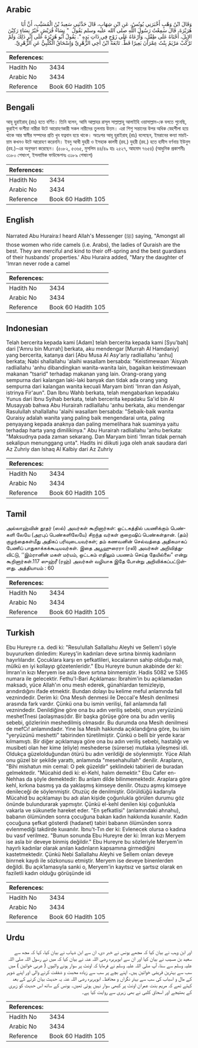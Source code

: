 ## Arabic


<div dir="rtl" lang="ar" style={{fontSize:'larger',backgroundColor:'#f8f9fa',padding:20}}>
وَقَالَ ابْنُ وَهْبٍ أَخْبَرَنِي يُونُسُ، عَنِ ابْنِ شِهَابٍ، قَالَ حَدَّثَنِي سَعِيدُ بْنُ الْمُسَيَّبِ، أَنَّ أَبَا هُرَيْرَةَ، قَالَ سَمِعْتُ رَسُولَ اللَّهِ صلى الله عليه وسلم يَقُولُ ‏ "‏ نِسَاءُ قُرَيْشٍ خَيْرُ نِسَاءٍ رَكِبْنَ الإِبِلَ، أَحْنَاهُ عَلَى طِفْلٍ، وَأَرْعَاهُ عَلَى زَوْجٍ فِي ذَاتِ يَدِهِ ‏"‏‏.‏ يَقُولُ أَبُو هُرَيْرَةَ عَلَى إِثْرِ ذَلِكَ وَلَمْ تَرْكَبْ مَرْيَمُ بِنْتُ عِمْرَانَ بَعِيرًا قَطُّ‏.‏ تَابَعَهُ ابْنُ أَخِي الزُّهْرِيِّ وَإِسْحَاقُ الْكَلْبِيُّ عَنِ الزُّهْرِيِّ‏.‏
</div>
<div style={{backgroundColor:'#f8f9fa',padding:20, marginBottom: 10}}><table> <thead> <tr> <th>References:</th> <th></th> </tr> </thead> <tbody><tr><td>Hadith No</td><td>3434</td></tr><tr><td>Arabic No</td><td>3434</td></tr><tr><td>Reference</td><td>Book 60 Hadith 105</td></tr></tbody></table></div>

## Bengali


<div dir="ltr" lang="bn" style={{fontSize:'larger',backgroundColor:'#f8f9fa',padding:20}}>
আবূ হুরাইরাহ্ (রাঃ) হতে বর্ণিত। তিনি বলেন, আমি আল্লাহর রাসূল সাল্লাল্লাহু আলাইহি ওয়াসাল্লাম-কে বলতে শুনেছি, কুরাইশ বংশীয়া নারীরা উটে আরোহণকারী সকল নারীদের তুলনায় উত্তম। এরা শিশু সন্তানের উপর অধিক স্নেহশীলা হয়ে থাকে আর স্বামীর সম্পদের প্রতি খুব যত্নবান হয়ে থাকে। অতঃপর আবূ হুরাইরাহ্ (রাঃ) বলেছেন, ইমরানের কন্যা মারইয়াম কখনও উটে আরোহণ করেননি। ইবনু আখী যুহরী ও ইসহাক কালবী (রহ.) যুহরী (রহ.) হতে হাদীস বর্ণনায় ইউনুস (রহ.)-এর অনুসরণ করেছেন। (৫০৮২, ৫৩৬৫, মুসলিম ৪৪/৪৯ হাঃ ২৫২৭, আহমাদ ৭৬৫৪) (আধুনিক প্রকাশনীঃ ৩১৮০ শেষাংশ, ইসলামিক ফাউন্ডেশনঃ ৩১৮৯ শেষাংশ)
</div>
<div style={{backgroundColor:'#f8f9fa',padding:20, marginBottom: 10}}><table> <thead> <tr> <th>References:</th> <th></th> </tr> </thead> <tbody><tr><td>Hadith No</td><td>3434</td></tr><tr><td>Arabic No</td><td>3434</td></tr><tr><td>Reference</td><td>Book 60 Hadith 105</td></tr></tbody></table></div>

## English


<div dir="ltr" lang="en" style={{fontSize:'larger',backgroundColor:'#f8f9fa',padding:20}}>
Narrated Abu Huraira:I heard Allah's Messenger (ﷺ) saying, "Amongst all those women who ride camels (i.e. Arabs), the ladies of Quraish are the best. They are merciful and kind to their off-spring and the best guardians of their husbands' properties.' Abu Huraira added, "Mary the daughter of 'Imran never rode a camel
</div>
<div style={{backgroundColor:'#f8f9fa',padding:20, marginBottom: 10}}><table> <thead> <tr> <th>References:</th> <th></th> </tr> </thead> <tbody><tr><td>Hadith No</td><td>3434</td></tr><tr><td>Arabic No</td><td>3434</td></tr><tr><td>Reference</td><td>Book 60 Hadith 105</td></tr></tbody></table></div>

## Indonesian


<div dir="ltr" lang="id" style={{fontSize:'larger',backgroundColor:'#f8f9fa',padding:20}}>
Telah bercerita kepada kami [Adam] telah bercerita kepada kami [Syu'bah] dari ['Amru bin Murrah] berkata, aku mendengar [Murrah Al Hamdaniy] yang bercerita, katanya dari [Abu Musa Al Asy'ariy radliallahu 'anhu] berkata; Nabi shallallahu 'alaihi wasallam bersabda: "Keistimewaan 'Aisyah radliallahu 'anhu dibandingkan wanita-wanita lain, bagaikan keistimewaan makanan "tsarid" terhadap makanan yang lain. Orang-orang yang sempurna dari kalangan laki-laki banyak dan tidak ada orang yang sempurna dari kalangan wanita kecuali Maryam binti 'Imran dan Asiyah, istrinya Fir'aun". Dan Ibnu Wahb berkata, telah mengabarkan kepadaku Yunus dari Ibnu Syihab berkata, telah bercerita kepadaku Sa'id bin Al Musayyab bahwa Abu Hurairah radliallahu 'anhu berkata, aku mendengar Rasulullah shallallahu 'alaihi wasallam bersabda: "Sebaik-baik wanita Quraisy adalah wanita yang paling baik mengendarai unta, paling penyayang kepada anaknya dan paling memelihara hak suaminya yaitu terhadap harta yang dimilikinya." Abu Hurairah radliallahu 'anhu berkata: "Maksudnya pada zaman sekarang. Dan Maryam binti 'Imran tidak pernah sekalipun menunggang unta". Hadits ini diikuti juga oleh anak saudara dari Az Zuhriy dan Ishaq Al Kalbiy dari Az Zuhriy
</div>
<div style={{backgroundColor:'#f8f9fa',padding:20, marginBottom: 10}}><table> <thead> <tr> <th>References:</th> <th></th> </tr> </thead> <tbody><tr><td>Hadith No</td><td>3434</td></tr><tr><td>Arabic No</td><td>3434</td></tr><tr><td>Reference</td><td>Book 60 Hadith 105</td></tr></tbody></table></div>

## Tamil


<div dir="ltr" lang="ta" style={{fontSize:'larger',backgroundColor:'#f8f9fa',padding:20}}>
அல்லாஹ்வின் தூதர் (ஸல்) அவர்கள் கூறினார்கள்: ஒட்டகத்தில் பயணிக்கும் பெண்களி லேயே (அரபுப் பெண்களிலேயே) சிறந்த வர்கள் குறைஷிப் பெண்கள்தான். (தம்) குழந்தைகள்மீது அதிகப் பரிவுடையவர்கள்; தம் கணவனின் செல்வத்தை அதிகமாகப் பேணிப் பாதுகாக்கக்கூடியவர்கள். இதை அபூஹுரைரா (ரலி) அவர்கள் அறிவித்துவிட்டு, ‘‘இம்ரானின் மகள் மர்யம், ஒட்டகம் எதிலும் பயணம் செய்த தேயில்லை” என்று கூறினார்கள்.117 ஸுஹ்ரீ (ரஹ்) அவர்கள் வழியாக இதே போன்று அறிவிக்கப்பட்டுள்ளது. அத்தியாயம் : 60
</div>
<div style={{backgroundColor:'#f8f9fa',padding:20, marginBottom: 10}}><table> <thead> <tr> <th>References:</th> <th></th> </tr> </thead> <tbody><tr><td>Hadith No</td><td>3434</td></tr><tr><td>Arabic No</td><td>3434</td></tr><tr><td>Reference</td><td>Book 60 Hadith 105</td></tr></tbody></table></div>

## Turkish


<div dir="ltr" lang="tr" style={{fontSize:'larger',backgroundColor:'#f8f9fa',padding:20}}>
Ebu Hureyre r.a. dedi ki: "Resu!ullah Sallallahu Aleyhi ve Sellem'i şöyle buyururken dinledim: Kureyş'in kadınları deve sırtına binmiş kadınların hayırlılarıdır. Çocuklara karşı en şefkatlileri, kocalarının sahip olduğu malı, mülkü en iyi kollayıp gözetenleridir." Ebu Hureyre bunun akabinde der ki: İmran'ın kızı Meryem ise asla deve sırtına binmemiştir. Hadis 5082 ve 5365 numara ile gelecektir. Fethu'l-Bari Açıklaması: İbrahim'in bu açıklamadan maksadı, yüce Allah'ın onu mesh ederek, günahlardan temizleyip, arındırdığını ifade etmektir. Bundan dolayı bu kelime meful anlamında fall veznindedir. Derim ki: Ona Mesıh denmesi ile Deccal'e Mesih denilmesi arasında fark vardır. Çünkü ona bu ismin verilişi, fail anlamında fall veznindedir. Denildiğine göre ona bu adın veriliş sebebi, onun yeryüzünü meshetTnesi (aolaşması)dır. Bir başka görüşe göre ona bu adın veriliş sebebi, gözlerinin meshedilmiş olmasıdır. Bu durumda ona Mesih denilmesi de mefCı! anlamındadır. Yine İsa Mesih hakkında açıklandığına göre, bu isim "yeryüzünü meshetti" tabirinden türetilmiştir. Çünkü o belli bir yerde karar kılmamıştı. Bir diğer açıklamaya göre ona bu adın veriliş sebebi, hastalığı ve musibeti olan her kime (eliyle) meshederse (sürerse) mutlaka iyileşmesi idi. Oldukça güzelolduğundan ötürü bu adın verildiği de söylenmiştir. Yüce Allah onu güzel bir şekilde yarattı, anlamında "mesehahullah" denilir. Arapların, "Bihi mishatun min cemal: O pek güzeldir" şeklindeki tabirieri de buradan gelmektedir. "Mücahid dedi ki: el-Kehl, halım demektir." Ebu Cafer en-Nehhas da şöyle demektedir: Bu anlam dilde bilinmemektedir. Araplara göre kehl, kırkına basmış ya da yaklaşmış kimseye denilir. Otuzu aşmış kimseye denileceği de söylenmiştir. Otuzüç de denilmiştir. Görüldüğü kadarıyla Mücahid bu açıklamayı bu adı alan kişide çoğunlukla görülen durumu göz önünde bulundurarak yapmıştır. Çünkü el-kehl denilen kişi çoğunlukla vakarla ve sükunetle hareket eder. "En şefkatlisi" (anlamındaki ahnahu), babanın ölümünden sonra çocuğuna bakan kadın hakkında kuııanılır. Kadın çocuğuna şefkat gösterdi (hadanet) tabiri babanın ölümünden sonra evlenmediği takdirde kuııanılır. İbnu't-Tın der ki: Evlenecek olursa o kadına bu vasıf verilmez. "Bunun sonunda Ebu Hureyre der ki: İmran kızı Meryem ise asla bir deveye binmiş değildir." Ebu Hureyre bu sözleriyle Meryem'in hayırlı kadınlar olarak anılan kadınların kapsamına girmediğini kastetmektedir. Çünkü Nebi Sallallahu Aleyhi ve Sellem onları deveye binrnek kaydı ile sözkonusu etmiştir. Meryem ise deveye binenlerden değildi. Bu açık1amasıyla sanki o, Meryem'in kayıtsız ve şartsız olarak en faziletli kadın olduğu görüşünde idi
</div>
<div style={{backgroundColor:'#f8f9fa',padding:20, marginBottom: 10}}><table> <thead> <tr> <th>References:</th> <th></th> </tr> </thead> <tbody><tr><td>Hadith No</td><td>3434</td></tr><tr><td>Arabic No</td><td>3434</td></tr><tr><td>Reference</td><td>Book 60 Hadith 105</td></tr></tbody></table></div>

## Urdu


<div dir="rtl" lang="ur" style={{fontSize:'larger',backgroundColor:'#f8f9fa',padding:20}}>
اور ابن وہب نے بیان کیا کہ مجھے یونس نے خبر دی، ان سے ابن شہاب نے بیان کیا، کہا کہ مجھ سے سعید بن مسیب نے بیان کیا اور ان سے ابوہریرہ رضی اللہ عنہ نے بیان کیا کہ میں نے رسول اللہ صلی اللہ علیہ وسلم سے سنا، آپ صلی اللہ علیہ وسلم نے فرمایا کہ اونٹ پر سوار ہونے والیوں ( عربی خواتین ) میں سب سے بہترین قریشی خواتین ہیں۔ اپنے بچے پر سب سے زیادہ محبت و شفقت کرنے والی اور اپنے شوہر کے مال و اسباب کی سب سے بہتر نگراں و محافظ۔ ابوہریرہ رضی اللہ عنہ یہ حدیث بیان کرنے کے بعد کہتے تھے کہ مریم بنت عمران اونٹ پر کبھی سوار نہیں ہوئی تھیں۔ یونس کے ساتھ اس حدیث کو زہری کے بھتیجے اور اسحاق کلبی نے بھی زہری سے روایت کیا ہے۔
</div>
<div style={{backgroundColor:'#f8f9fa',padding:20, marginBottom: 10}}><table> <thead> <tr> <th>References:</th> <th></th> </tr> </thead> <tbody><tr><td>Hadith No</td><td>3434</td></tr><tr><td>Arabic No</td><td>3434</td></tr><tr><td>Reference</td><td>Book 60 Hadith 105</td></tr></tbody></table></div>
